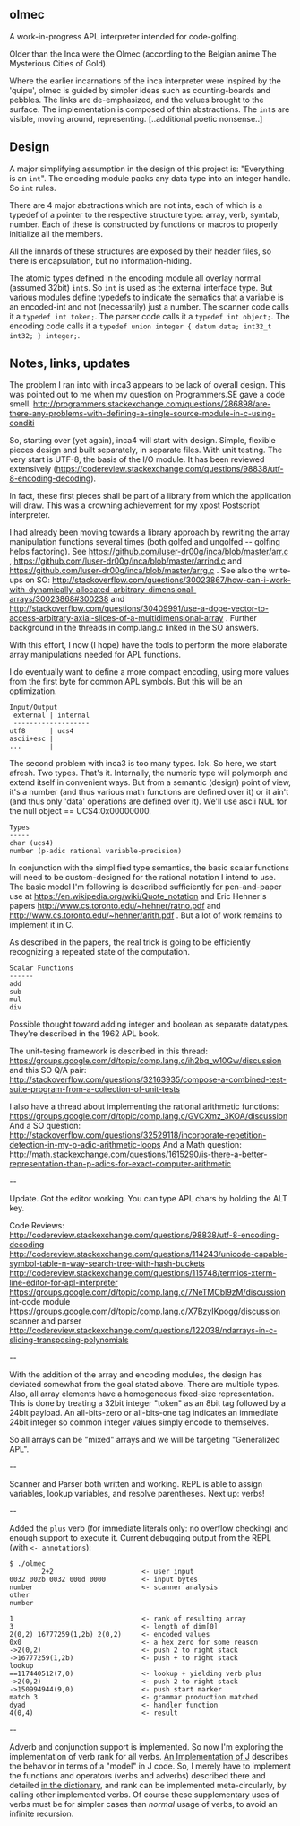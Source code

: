 ## olmec

A work-in-progress APL interpreter intended for code-golfing.

Older than the Inca were the Olmec (according to the
Belgian anime The Mysterious Cities of Gold).

Where the earlier incarnations of the inca interpreter were inspired
by the 'quipu', olmec is guided by simpler ideas such as counting-boards
and pebbles. The links are de-emphasized, and the values brought to the
surface. The implementation is composed of thin abstractions. The `int`s
are visible, moving around, representing. [..additional poetic nonsense..]

## Design

A major simplifying assumption in the design of this project is:
"Everything is an `int`".
The encoding module packs any data type into an integer handle.
So `int` rules.

There are 4 major abstractions which are not ints,
each of which is a typedef of a pointer to the respective structure type:
array, verb, symtab, number. Each of these is constructed by functions or
macros to properly initialize all the members.

All the innards of these structures are exposed by their header files,
so there is encapsulation, but no information-hiding.

The atomic types defined in the encoding module all overlay normal (assumed
32bit) `int`s. So `int` is used as the external interface type. But various 
modules define typedefs to indicate the sematics that a variable is an 
encoded-int and not (necessarily) just a number. The scanner code calls
it a `typedef int token;`. The parser code calls it a `typedef int
object;`. The encoding code calls it a
`typedef union integer { datum data; int32_t int32; } integer;`.

## Notes, links, updates

The problem I ran into with inca3 appears to be lack of overall design.
This was pointed out to me when my question on Programmers.SE gave a code smell.
http://programmers.stackexchange.com/questions/286898/are-there-any-problems-with-defining-a-single-source-module-in-c-using-conditi

So, starting over (yet again), inca4 will start with design. Simple,
flexible pieces design and built separately, in separate files. With unit testing.
The very start is UTF-8, the basis of the I/O module.
It has been reviewed extensively
(https://codereview.stackexchange.com/questions/98838/utf-8-encoding-decoding).


In fact, these first pieces shall be part of a library from which the
application will draw. This was a crowning achievement for my xpost Postscript interpreter.

I had already been moving towards
a library approach by rewriting the array manipulation functions several times
(both golfed and ungolfed -- golfing helps factoring). See 
https://github.com/luser-dr00g/inca/blob/master/arr.c ,
https://github.com/luser-dr00g/inca/blob/master/arrind.c and
https://github.com/luser-dr00g/inca/blob/master/arrg.c .
See also the write-ups on SO: 
http://stackoverflow.com/questions/30023867/how-can-i-work-with-dynamically-allocated-arbitrary-dimensional-arrays/30023868#300238 and
http://stackoverflow.com/questions/30409991/use-a-dope-vector-to-access-arbitrary-axial-slices-of-a-multidimensional-array . Further background in the threads in comp.lang.c linked in the SO answers.

With this effort, I now (I hope) have the tools to perform the more elaborate
array manipulations needed for APL functions.

I do eventually want to define a more compact encoding, using more 
values from the first byte for common APL symbols. But this will be an
optimization.

    Input/Output
     external | internal
     -------------------
    utf8      | ucs4
    ascii+esc |
    ...       |

The second problem with inca3 is too many types. Ick. So here, we start afresh.
Two types. That's it. Internally, the numeric type will polymorph and extend itself
in convenient ways. But from a semantic (design) point of view, it's a number 
(and thus various math functions are defined over it) or it ain't (and thus only 
'data' operations are defined over it).
We'll use ascii NUL for the null object == UCS4:0x00000000.

    Types
    -----
    char (ucs4)
    number (p-adic rational variable-precision)


In conjunction with the simplified type semantics, the basic scalar functions
will need to be custom-designed for the rational notation I intend to use.
The basic model I'm following is described sufficiently for pen-and-paper use
at https://en.wikipedia.org/wiki/Quote_notation and Eric Hehner's papers 
http://www.cs.toronto.edu/~hehner/ratno.pdf and http://www.cs.toronto.edu/~hehner/arith.pdf .
But a lot of work remains to implement it in C.

As described in the papers, the real trick is going to be efficiently recognizing
a repeated state of the computation.


    Scalar Functions 
    ------
    add
    sub
    mul
    div

Possible thought toward adding integer and boolean as separate datatypes. They're described
in the 1962 APL book.

The unit-tesing framework is described in this thread: 
https://groups.google.com/d/topic/comp.lang.c/ih2bq_w10Gw/discussion
and this SO Q/A pair:
http://stackoverflow.com/questions/32163935/compose-a-combined-test-suite-program-from-a-collection-of-unit-tests

I also have a thread about implementing the rational arithmetic functions:
https://groups.google.com/d/topic/comp.lang.c/GVCXmz_3KOA/discussion  
And a SO question: http://stackoverflow.com/questions/32529118/incorporate-repetition-detection-in-my-p-adic-arithmetic-loops
And a Math question: http://math.stackexchange.com/questions/1615290/is-there-a-better-representation-than-p-adics-for-exact-computer-arithmetic


--

Update. Got the editor working. You can type APL chars by holding the ALT key.


Code Reviews:  
http://codereview.stackexchange.com/questions/98838/utf-8-encoding-decoding  
http://codereview.stackexchange.com/questions/114243/unicode-capable-symbol-table-n-way-search-tree-with-hash-buckets  
http://codereview.stackexchange.com/questions/115748/termios-xterm-line-editor-for-apl-interpreter  
https://groups.google.com/d/topic/comp.lang.c/7NeTMCbl9zM/discussion int-code module
https://groups.google.com/d/topic/comp.lang.c/X7BzyIKpogg/discussion scanner and parser
http://codereview.stackexchange.com/questions/122038/ndarrays-in-c-slicing-transposing-polynomials

--

With the addition of the array and encoding modules, the design has 
deviated somewhat from the goal stated above. There are multiple types.
Also, all array elements have a homogeneous fixed-size representation.
This is done by treating a 32bit integer "token" as an 8bit tag
followed by a 24bit payload. An all-bits-zero or all-bits-one tag 
indicates an immediate 24bit integer so common integer values simply
encode to themselves.

So all arrays can be "mixed" arrays and we will be targeting 
"Generalized APL". 


--

Scanner and Parser both written and working. REPL is able to assign variables,
lookup variables, and resolve parentheses. Next up: verbs!


--

Added the `plus` verb (for immediate literals only: no overflow checking) 
and enough support to execute it. Current debugging output from the REPL 
(with `<- annotations`):

    $ ./olmec
            2+2                      <- user input
    0032 002b 0032 000d 0000         <- input bytes
    number                           <- scanner analysis
    other
    number

    1                                <- rank of resulting array
    3                                <- length of dim[0]
    2(0,2) 16777259(1,2b) 2(0,2)     <- encoded values
    0x0                              <- a hex zero for some reason
    ->2(0,2)                         <- push 2 to right stack
    ->16777259(1,2b)                 <- push + to right stack
    lookup
    ==117440512(7,0)                 <- lookup + yielding verb plus
    ->2(0,2)                         <- push 2 to right stack
    ->150994944(9,0)                 <- push start marker
    match 3                          <- grammar production matched
    dyad                             <- handler function
    4(0,4)                           <- result


-- 

Adverb and conjunction support is implemented. So now I'm exploring the
implementation of verb rank for all verbs.
[An Implementation of J](http://sblom.github.io/openj-core/iojVerb.htm)
describes the behavior in terms of a "model" in J code. So, I merely
have to implement the functions and operators (verbs and adverbs) described
there and detailed
[in the dictionary](http://www.jsoftware.com/help/dictionary/vocabul.htm),
and rank can be implemented meta-circularly, by calling other 
implemented verbs. Of course these supplementary uses of verbs must
be for simpler cases than *normal* usage of verbs, to avoid an infinite
recursion. 


